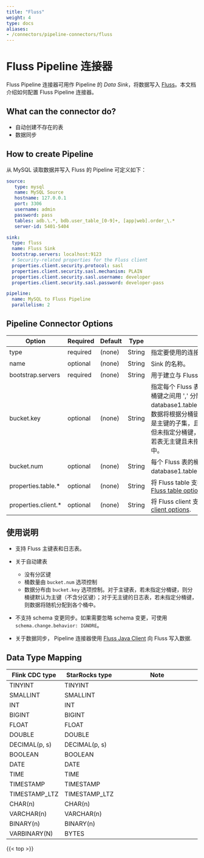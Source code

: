 ```yaml
---
title: "Fluss"
weight: 4
type: docs
aliases:
- /connectors/pipeline-connectors/fluss
---
```

<!--
Licensed to the Apache Software Foundation (ASF) under one
or more contributor license agreements.  See the NOTICE file
distributed with this work for additional information
regarding copyright ownership.  The ASF licenses this file
to you under the Apache License, Version 2.0 (the
"License"); you may not use this file except in compliance
with the License.  You may obtain a copy of the License at

  http://www.apache.org/licenses/LICENSE-2.0

Unless required by applicable law or agreed to in writing,
software distributed under the License is distributed on an
"AS IS" BASIS, WITHOUT WARRANTIES OR CONDITIONS OF ANY
KIND, either express or implied.  See the License for the
specific language governing permissions and limitations
under the License.
-->

# Fluss Pipeline 连接器
Fluss Pipeline 连接器可用作 Pipeline 的 *Data Sink*，将数据写入 [Fluss](https://fluss.apache.org)。本文档介绍如何配置 Fluss Pipeline 连接器。

## What can the connector do?
* 自动创建不存在的表 
* 数据同步

How to create Pipeline
----------------

从 MySQL 读取数据并写入 Fluss 的 Pipeline 可定义如下：

```yaml
source:
   type: mysql
   name: MySQL Source
   hostname: 127.0.0.1
   port: 3306
   username: admin
   password: pass
   tables: adb.\.*, bdb.user_table_[0-9]+, [app|web].order_\.*
   server-id: 5401-5404

sink:
  type: fluss
  name: Fluss Sink
  bootstrap.servers: localhost:9123
  # Security-related properties for the Fluss client
  properties.client.security.protocol: sasl
  properties.client.security.sasl.mechanism: PLAIN
  properties.client.security.sasl.username: developer
  properties.client.security.sasl.password: developer-pass

pipeline:
  name: MySQL to Fluss Pipeline
  parallelism: 2
```

Pipeline Connector Options
----------------
<div class="highlight">
<table class="colwidths-auto docutils">
   <thead>
      <tr>
        <th class="text-left" style="width: 25%">Option</th>
        <th class="text-left" style="width: 8%">Required</th>
        <th class="text-left" style="width: 7%">Default</th>
        <th class="text-left" style="width: 10%">Type</th>
        <th class="text-left" style="width: 50%">Description</th>
      </tr>
    </thead>
    <tbody>
    <tr>
      <td>type</td>
      <td>required</td>
      <td style="word-wrap: break-word;">(none)</td>
      <td>String</td>
      <td>指定要使用的连接器, 这里需要设置成 <code>'fluss'</code>。 </td>
    </tr>
    <tr>
      <td>name</td>
      <td>optional</td>
      <td style="word-wrap: break-word;">(none)</td>
      <td>String</td>
      <td>Sink 的名称。 </td>
    </tr>
    <tr>
      <td>bootstrap.servers</td>
      <td>required</td>
      <td style="word-wrap: break-word;">(none)</td>
      <td>String</td>
      <td>用于建立与 Fluss 集群初始连接的主机/端口对列表。 </td>
    </tr>
    <tr>
      <td>bucket.key</td>
      <td>optional</td>
      <td style="word-wrap: break-word;">(none)</td>
      <td>String</td>
      <td>指定每个 Fluss 表的数据分布策略。表之间用 ';' 分隔，分桶键之间用 ',' 分隔。格式：database1.table1:key1,key2;database1.table2:key3。
          数据将根据分桶键的哈希值分配到各个桶中（分桶键必须是主键的子集，且不包含主键表的分区键）。
          若表有主键但未指定分桶键，则分桶键默认为主键（不含分区键）；若表无主键且未指定分桶键，则数据将随机分配到各个桶中。 </td>
    </tr>
    <tr>
      <td>bucket.num</td>
      <td>optional</td>
      <td style="word-wrap: break-word;">(none)</td>
      <td>String</td>
      <td>每个 Fluss 表的桶数量。表之间用 ';' 分隔。格式：database1.table1:4;database1.table2:8。 </td>
    </tr>
    <tr>
      <td>properties.table.*</td>
      <td>optional</td>
      <td style="word-wrap: break-word;">(none)</td>
      <td>String</td>
      <td>将 Fluss table 支持的参数传递给 pipeline，参考，See <a href="https://fluss.apache.org/docs/engine-flink/options/#storage-options">Fluss table options</a>. </td>
    </tr>
    <tr>
      <td>properties.client.*</td>
      <td>optional</td>
      <td style="word-wrap: break-word;">(none)</td>
      <td>String</td>
      <td>将 Fluss client 支持的参数传递给 pipeline，See <a href="https://fluss.apache.org/docs/engine-flink/options/#write-options">Fluss client options</a>. </td>
    </tr>
    </tbody>
</table>    
</div>

## 使用说明

* 支持 Fluss 主键表和日志表。

* 关于自动建表
  * 没有分区键
  * 桶数量由 `bucket.num` 选项控制
  * 数据分布由 `bucket.key` 选项控制。对于主键表，若未指定分桶键，则分桶键默认为主键（不含分区键）；对于无主键的日志表，若未指定分桶键，则数据将随机分配到各个桶中。 

* 不支持 schema 变更同步。如果需要忽略 schema 变更，可使用 `schema.change.behavior: IGNORE`。

* 关于数据同步， Pipeline 连接器使用 [Fluss Java Client](https://fluss.apache.org/docs/apis/java-client/) 向 Fluss 写入数据.

Data Type Mapping
----------------
<div class="wy-table-responsive">
<table class="colwidths-auto docutils">
    <thead>
      <tr>
        <th class="text-left">Flink CDC type</th>
        <th class="text-left">StarRocks type</th>
        <th class="text-left" style="width:60%;">Note</th>
      </tr>
    </thead>
    <tbody>
    <tr>
      <td>TINYINT</td>
      <td>TINYINT</td>
      <td></td>
    </tr>
    <tr>
      <td>SMALLINT</td>
      <td>SMALLINT</td>
      <td></td>
    </tr>
    <tr>
      <td>INT</td>
      <td>INT</td>
      <td></td>
    </tr>
    <tr>
      <td>BIGINT</td>
      <td>BIGINT</td>
      <td></td>
    </tr>
    <tr>
      <td>FLOAT</td>
      <td>FLOAT</td>
      <td></td>
    </tr>
    <tr>
      <td>DOUBLE</td>
      <td>DOUBLE</td>
      <td></td>
    </tr>
    <tr>
      <td>DECIMAL(p, s)</td>
      <td>DECIMAL(p, s)</td>
      <td></td>
    </tr>
    <tr>
      <td>BOOLEAN</td>
      <td>BOOLEAN</td>
      <td></td>
    </tr>
    <tr>
      <td>DATE</td>
      <td>DATE</td>
      <td></td>
    </tr>
    <tr>
      <td>TIME</td>
      <td>TIME</td>
      <td></td>
    </tr>
    <tr>
      <td>TIMESTAMP</td>
      <td>TIMESTAMP</td>
      <td></td>
    </tr>
    <tr>
      <td>TIMESTAMP_LTZ</td>
      <td>TIMESTAMP_LTZ</td>
      <td></td>
    </tr>
    <tr>
      <td>CHAR(n)</td>
      <td>CHAR(n)</td>
      <td></td>
    </tr>
    <tr>
      <td>VARCHAR(n)</td>
      <td>VARCHAR(n)</td>
      <td></td>
    </tr>
    <tr>
      <td>BINARY(n)</td>
      <td>BINARY(n)</td>
      <td></td>
    </tr>
    <tr>
      <td>VARBINARY(N)</td>
      <td>BYTES</td>
      <td></td>
    </tr>
    </tbody>
</table>
</div>

{{< top >}}
